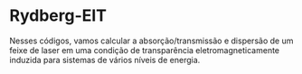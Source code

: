 # Rydberg-EIT

Nesses códigos, vamos calcular a absorção/transmissão e dispersão de um feixe de laser em uma condição de transparência eletromagneticamente induzida para sistemas de vários níveis de energia.
